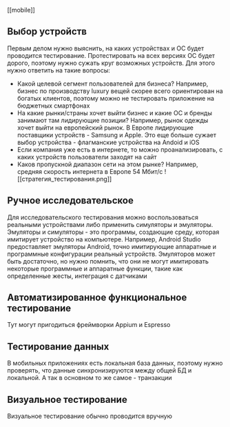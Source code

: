 [[mobile]]

## Выбор устройств
Первым делом нужно выяснить, на каких устройствах и ОС будет проводится тестирование. Протестировать на всех версиях ОС будет дорого, поэтому нужно сужать круг возможных устройств. Для этого нужно ответить на такие вопросы:
- Какой целевой сегмент пользователей для бизнеса? Например, бизнес по производству luxury вещей скорее всего ориентирован на богатых клиентов, поэтому можно не тестировать приложение на бюджетных смартфонах
- На какие рынки/страны хочет выйти бизнес и какие ОС и бренды занимают там лидирующие позиции? Например, рынок одежды хочет выйти на европейский рынок. В Европе лидирующие поставщики устройств - Samsung и Apple. Это еще больше сужает выбор устройства - флагманские устройства на Andoid и iOS
- Если компания уже есть в интернете, то можно проанализировать, с каких устройств пользователи заходят на сайт
- Каков пропускной диапазон сети на этом рынке? Например, средняя скорость интернета в Европе 54 Мбит/c
![[стратегия_тестирования.png]]
## Ручное исследовательское
Для исследовательского тестирования можно воспользоваться реальными устройствами либо применить симуляторы и эмуляторы.
Эмуляторы и симуляторы - это программы, создающие среду, которая имитирует устройство на компьютере. Например, Android Studio предоставляет эмуляторы Android, точно имитирующие аппаратные и программные конфигурации реальный устройств. 
Эмуляторов может быть достаточно, но нужно помнить, что они не могут имитировать некоторые программные и аппаратные функции, такие как определенные жесты, интеграция с датчиками
## Автоматизированное функциональное тестирование
Тут могут пригодиться фреймворки Appium и Espresso
## Тестирование данных
В мобильных приложениях есть локальная база данных, поэтому нужно проверять, что данные синхронизируются между общей БД и локальной. А так в основном то же самое - транзакции
## Визуальное тестирование
Визуальное тестирование обычно проводится вручную